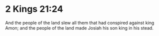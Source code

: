 # 2 Kings 21:24

And the people of the land slew all them that had conspired against king Amon; and the people of the land made Josiah his son king in his stead.